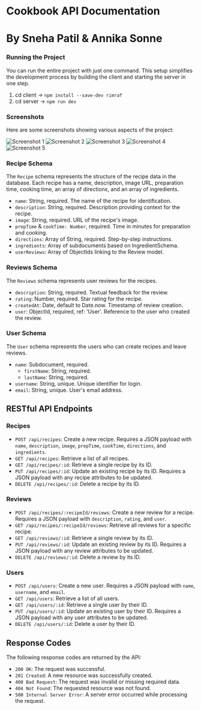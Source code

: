 # Cookbook API Documentation
# By Sneha Patil & Annika Sonne

### Running the Project

You can run the entire project with just one command. This setup simplifies the development process by building the client and starting the server in one step.

1. cd client -> `npm install --save-dev rimraf`
2. cd server -> `npm run dev`

### Screenshots

Here are some screenshots showing various aspects of the project:

![Screenshot 1](https://github.com/user-attachments/assets/8e5efd09-f2fc-4299-bed0-f0b74ab057f8)
![Screenshot 2](https://github.com/user-attachments/assets/d262bf80-3434-4c25-a409-98fbca8f012c)
![Screenshot 3](https://github.com/user-attachments/assets/32cb80e5-51bd-466a-be3a-1f18623d3795)
![Screenshot 4](https://github.com/user-attachments/assets/b0a9ad5e-964f-491b-9ead-480010641b6b)
![Screenshot 5](https://github.com/user-attachments/assets/37526aae-bdfd-40fb-8e14-56719cf13e52)


### Recipe Schema

The `Recipe` schema represents the structure of the recipe data in the database. Each recipe has a name, description, image URL, preparation time, cooking time, an array of directions, and an array of ingredients.

- `name`: String, required. The name of the recipe for identification.
- `description`: String, required. Description providing context for the recipe.
- `image`: String, required. URL of the recipe's image.
- `prepTime` & `cookTime: Number`, required. Time in minutes for preparation and cooking.
- `directions`: Array of String, required. Step-by-step instructions.
- `ingredients`: Array of subdocuments based on IngredientSchema.
- `userReviews`: Array of ObjectIds linking to the Review model.

### Reviews Schema

The `Reviews` schema represents user reviews for the recipes.

- `description`: String, required. Textual feedback for the review.
- `rating`: Number, required. Star rating for the recipe.
- `createdAt`: Date, default to Date.now. Timestamp of review creation.
- `user`: ObjectId, required, ref: 'User'. Reference to the user who created the review.

### User Schema

The `User` schema represents the users who can create recipes and leave reviews.

- `name`: Subdocument, required.
  - `firstName`: String, required.
  - `lastName`: String, required.
- `username`: String, unique. Unique identifier for login.
- `email`: String, unique. User's email address.

## RESTful API Endpoints

### Recipes

- `POST /api/recipes`: Create a new recipe. Requires a JSON payload with `name`, `description`, `image`, `prepTime`, `cookTime`, `directions`, and `ingredients`.
- `GET /api/recipes`: Retrieve a list of all recipes.
- `GET /api/recipes/:id`: Retrieve a single recipe by its ID.
- `PUT /api/recipes/:id`: Update an existing recipe by its ID. Requires a JSON payload with any recipe attributes to be updated.
- `DELETE /api/recipes/:id`: Delete a recipe by its ID.

### Reviews

- `POST /api/recipes/:recipeId/reviews`: Create a new review for a recipe. Requires a JSON payload with `description`, `rating`, and `user`.
- `GET /api/recipes/:recipeId/reviews`: Retrieve all reviews for a specific recipe.
- `GET /api/reviews/:id`: Retrieve a single review by its ID.
- `PUT /api/reviews/:id`: Update an existing review by its ID. Requires a JSON payload with any review attributes to be updated.
- `DELETE /api/reviews/:id`: Delete a review by its ID.

### Users

- `POST /api/users`: Create a new user. Requires a JSON payload with `name`, `username`, and `email`.
- `GET /api/users`: Retrieve a list of all users.
- `GET /api/users/:id`: Retrieve a single user by their ID.
- `PUT /api/users/:id`: Update an existing user by their ID. Requires a JSON payload with any user attributes to be updated.
- `DELETE /api/users/:id`: Delete a user by their ID.

## Response Codes

The following response codes are returned by the API:

- `200 OK`: The request was successful.
- `201 Created`: A new resource was successfully created.
- `400 Bad Request`: The request was invalid or missing required data.
- `404 Not Found`: The requested resource was not found.
- `500 Internal Server Error`: A server error occurred while processing the request.
